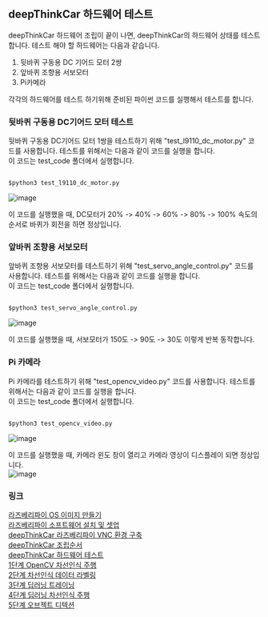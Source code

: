 
## deepThinkCar 하드웨어 테스트
deepThinkCar 하드웨어 조립이 끝이 나면, deepThinkCar의 하드웨어 상태를 테스트 합니다. 테스트 해야 할 하드웨어는 다음과 같습니다. 

1. 뒷바퀴 구동용 DC 기어드 모터 2쌍 
2. 앞바퀴 조향용 서보모터 
3. Pi카메라 

각각의 하드웨어를 테스트 하기위해 준비된 파이썬 코드를 실행해서 테스트를 합니다.  

### 뒷바퀴 구동용 DC기어드 모터 테스트 
뒷바퀴 구동용 DC기어드 모터 1쌍을 테스트하기 위해 "test_l9110_dc_motor.py" 코드를 사용합니다. 테스트를 위해서는 다음과 같이 코드를 실행을 합니다.   
이 코드는 test_code 폴더에서 실행합니다. 
<pre><code>
$python3 test_l9110_dc_motor.py
</code></pre>
![image](https://user-images.githubusercontent.com/76054530/127595231-5bfaeabf-d835-4dd6-acfd-c98bdf4a9774.png)

이 코드를 실행했을 때, DC모터가 20% -> 40% -> 60% -> 80% -> 100% 속도의 순서로 바퀴가 회전을 하면 정상입니다. 

### 앞바퀴 조향용 서보모터 
앞바퀴 조향용 서보모터를 테스트하기 위해 "test_servo_angle_control.py" 코드를 사용합니다. 테스트를 위해서는 다음과 같이 코드를 실행을 합니다.    
이 코드는 test_code 폴더에서 실행합니다. 
<pre><code>
$python3 test_servo_angle_control.py
</code></pre>
![image](https://user-images.githubusercontent.com/76054530/127595570-dc9493eb-3201-4b46-b730-e75b603b925b.png)

이 코드를 실행했을 때, 서보모터가 150도 -> 90도 -> 30도 이렇게 반복 동작합니다. 

### Pi 카메라 
Pi 카메라를 테스트하기 위해 "test_opencv_video.py" 코드를 사용합니다. 테스트를 위해서는 다음과 같이 코드를 실행을 합니다.    
이 코드는 test_code  폴더에서 실행합니다.    
<pre><code>
$python3 test_opencv_video.py
</code></pre>
![image](https://user-images.githubusercontent.com/76054530/127595646-7c19f192-9d07-44e1-8b32-131989db6b3f.png)

이 코드를 실행했을 때, 카메라 윈도 창이 열리고 카메라 영상이 디스플레이 되면 정상입니다.     
![image](https://user-images.githubusercontent.com/76054530/127595713-3f3bca11-f36a-405d-a12a-bb0930180849.png)

### 링크
[라즈베리파이 OS 이미지 만들기](https://cobit-git.github.io/deepThinkCar_doc/os)    
[라즈베리파이 소프트웨어 설치 및 셋업](https://cobit-git.github.io/deepThinkCar_doc/setup)   
[deepThinkCar 라즈베리파이 VNC 환경 구축](https://cobit-git.github.io/deepThinkCar_doc/vnc)   
[deepThinkCar 조립순서](https://cobit-git.github.io/deepThinkCar_doc/assembly)    
[deepThinkCar 하드웨어 테스트](https://cobit-git.github.io/deepThinkCar_doc/hardware)   
[1단계 OpenCV 차선인식 주행](https://cobit-git.github.io/deepThinkCar_doc/step_1)   
[2단계 차선인식 데이터 라벨링](https://cobit-git.github.io/deepThinkCar_doc/step_2)   
[3단계 딥러닝 트레이닝](https://cobit-git.github.io/deepThinkCar_doc/step_3)   
[4단계 딥러닝 차선인식 주행](https://cobit-git.github.io/deepThinkCar_doc/step_4)      
[5단계 오브젝트 디텍션](https://cobit-git.github.io/deepThinkCar_doc/step_5)
